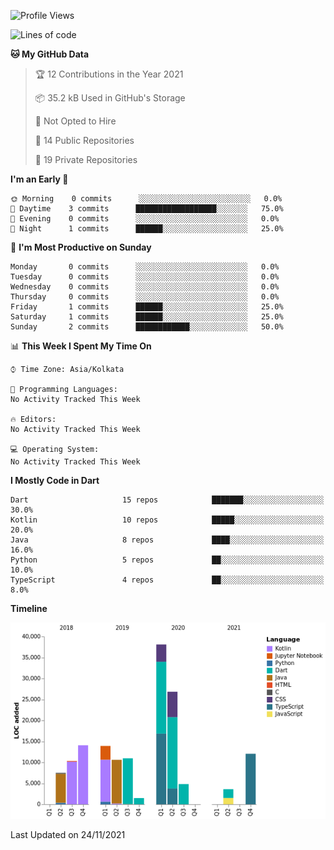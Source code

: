 <!--START_SECTION:waka-->
![Profile Views](http://img.shields.io/badge/Profile%20Views-6-blue)

![Lines of code](https://img.shields.io/badge/From%20Hello%20World%20I%27ve%20Written-154175%20lines%20of%20code-blue)

**🐱 My GitHub Data** 

> 🏆 12 Contributions in the Year 2021
 > 
> 📦 35.2 kB Used in GitHub's Storage 
 > 
> 🚫 Not Opted to Hire
 > 
> 📜 14 Public Repositories 
 > 
> 🔑 19 Private Repositories  
 > 
**I'm an Early 🐤** 

```text
🌞 Morning    0 commits      ░░░░░░░░░░░░░░░░░░░░░░░░░   0.0% 
🌆 Daytime    3 commits      ██████████████████░░░░░░░   75.0% 
🌃 Evening    0 commits      ░░░░░░░░░░░░░░░░░░░░░░░░░   0.0% 
🌙 Night      1 commits      ██████░░░░░░░░░░░░░░░░░░░   25.0%

```
📅 **I'm Most Productive on Sunday** 

```text
Monday       0 commits      ░░░░░░░░░░░░░░░░░░░░░░░░░   0.0% 
Tuesday      0 commits      ░░░░░░░░░░░░░░░░░░░░░░░░░   0.0% 
Wednesday    0 commits      ░░░░░░░░░░░░░░░░░░░░░░░░░   0.0% 
Thursday     0 commits      ░░░░░░░░░░░░░░░░░░░░░░░░░   0.0% 
Friday       1 commits      ██████░░░░░░░░░░░░░░░░░░░   25.0% 
Saturday     1 commits      ██████░░░░░░░░░░░░░░░░░░░   25.0% 
Sunday       2 commits      ████████████░░░░░░░░░░░░░   50.0%

```


📊 **This Week I Spent My Time On** 

```text
⌚︎ Time Zone: Asia/Kolkata

💬 Programming Languages: 
No Activity Tracked This Week

🔥 Editors: 
No Activity Tracked This Week

💻 Operating System: 
No Activity Tracked This Week

```

**I Mostly Code in Dart** 

```text
Dart                     15 repos            ███████░░░░░░░░░░░░░░░░░░   30.0% 
Kotlin                   10 repos            █████░░░░░░░░░░░░░░░░░░░░   20.0% 
Java                     8 repos             ████░░░░░░░░░░░░░░░░░░░░░   16.0% 
Python                   5 repos             ██░░░░░░░░░░░░░░░░░░░░░░░   10.0% 
TypeScript               4 repos             ██░░░░░░░░░░░░░░░░░░░░░░░   8.0%

```


**Timeline**

![Chart not found](https://raw.githubusercontent.com/prabhatdev/prabhatdev/master/charts/bar_graph.png) 


 Last Updated on 24/11/2021
<!--END_SECTION:waka-->

